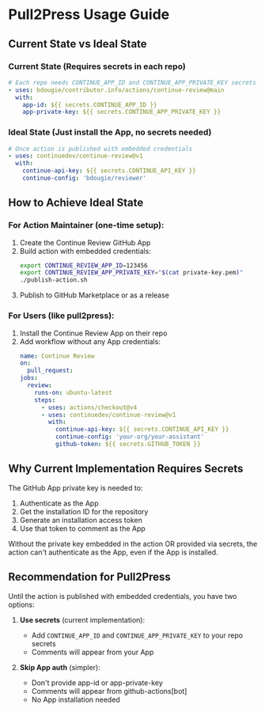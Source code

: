 # Pull2Press Usage Guide

## Current State vs Ideal State

### Current State (Requires secrets in each repo)
```yaml
# Each repo needs CONTINUE_APP_ID and CONTINUE_APP_PRIVATE_KEY secrets
- uses: bdougie/contributor.info/actions/continue-review@main
  with:
    app-id: ${{ secrets.CONTINUE_APP_ID }}
    app-private-key: ${{ secrets.CONTINUE_APP_PRIVATE_KEY }}
```

### Ideal State (Just install the App, no secrets needed)
```yaml
# Once action is published with embedded credentials
- uses: continuedev/continue-review@v1
  with:
    continue-api-key: ${{ secrets.CONTINUE_API_KEY }}
    continue-config: 'bdougie/reviewer'
```

## How to Achieve Ideal State

### For Action Maintainer (one-time setup):
1. Create the Continue Review GitHub App
2. Build action with embedded credentials:
   ```bash
   export CONTINUE_REVIEW_APP_ID=123456
   export CONTINUE_REVIEW_APP_PRIVATE_KEY="$(cat private-key.pem)"
   ./publish-action.sh
   ```
3. Publish to GitHub Marketplace or as a release

### For Users (like pull2press):
1. Install the Continue Review App on their repo
2. Add workflow without any App credentials:
   ```yaml
   name: Continue Review
   on:
     pull_request:
   jobs:
     review:
       runs-on: ubuntu-latest
       steps:
         - uses: actions/checkout@v4
         - uses: continuedev/continue-review@v1
           with:
             continue-api-key: ${{ secrets.CONTINUE_API_KEY }}
             continue-config: 'your-org/your-assistant'
             github-token: ${{ secrets.GITHUB_TOKEN }}
   ```

## Why Current Implementation Requires Secrets

The GitHub App private key is needed to:
1. Authenticate as the App
2. Get the installation ID for the repository
3. Generate an installation access token
4. Use that token to comment as the App

Without the private key embedded in the action OR provided via secrets, the action can't authenticate as the App, even if the App is installed.

## Recommendation for Pull2Press

Until the action is published with embedded credentials, you have two options:

1. **Use secrets** (current implementation):
   - Add `CONTINUE_APP_ID` and `CONTINUE_APP_PRIVATE_KEY` to your repo secrets
   - Comments will appear from your App

2. **Skip App auth** (simpler):
   - Don't provide app-id or app-private-key
   - Comments will appear from github-actions[bot]
   - No App installation needed